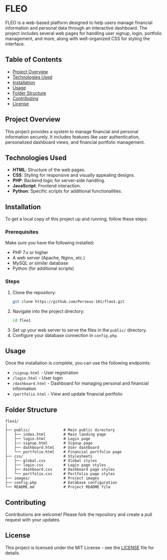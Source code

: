 # FLEO

FLEO is a web-based platform designed to help users manage financial information and personal data through an interactive dashboard. The project includes several web pages for handling user signup, login, portfolio management, and more, along with well-organized CSS for styling the interface.

## Table of Contents
- [Project Overview](#project-overview)
- [Technologies Used](#technologies-used)
- [Installation](#installation)
- [Usage](#usage)
- [Folder Structure](#folder-structure)
- [Contributing](#contributing)
- [License](#license)

## Project Overview

This project provides a system to manage financial and personal information securely. It includes features like user authentication, personalized dashboard views, and financial portfolio management.

## Technologies Used

- **HTML**: Structure of the web pages.
- **CSS**: Styling for responsive and visually appealing designs.
- **PHP**: Backend logic for server-side handling.
- **JavaScript**: Frontend interaction.
- **Python**: Specific scripts for additional functionalities.

## Installation

To get a local copy of this project up and running, follow these steps:

### Prerequisites

Make sure you have the following installed:
- PHP 7.x or higher
- A web server (Apache, Nginx, etc.)
- MySQL or similar database
- Python (for additional scripts)

### Steps

1. Clone the repository:
    ```bash
    git clone https://github.com/Perseus-101/fleo1.git
    ```
2. Navigate into the project directory:
    ```bash
    cd fleo1
    ```
3. Set up your web server to serve the files in the `public/` directory.
4. Configure your database connection in `config.php`.

## Usage

Once the installation is complete, you can use the following endpoints:

- `/signup.html` - User registration
- `/login.html` - User login
- `/dashboard.html` - Dashboard for managing personal and financial information
- `/portfolio.html` - View and update financial portfolio

## Folder Structure

```plaintext
fleo1/
│
├── public/               # Main public directory
│   ├── index.html        # Main landing page
│   ├── login.html        # Login page
│   ├── signup.html       # Signup page
│   ├── dashboard.html    # User dashboard
│   └── portfolio.html    # Financial portfolio page
├── css/                  # Stylesheets
│   ├── global.css        # Global styles
│   ├── login.css         # Login page styles
│   ├── dashboard.css     # Dashboard page styles
│   └── portfolio.css     # Portfolio page styles
├── images/               # Project images
├── config.php            # Database configuration
└── README.md             # Project README file
```

## Contributing

Contributions are welcome! Please fork the repository and create a pull request with your updates.

## License

This project is licensed under the MIT License - see the [LICENSE](LICENSE) file for details.
